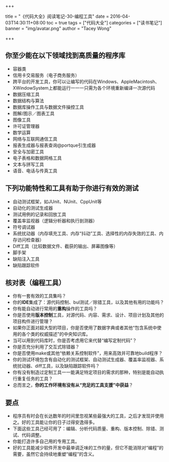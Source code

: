 +++

title = "《代码大全》阅读笔记-30-编程工具"
date = 2016-04-03T14:30:11+08:00
toc = true
tags = ["代码大全"]
categories = ["读书笔记"]
banner = "img/avatar.png"
author = "Tacey Wong"

+++

## 你至少能在以下领域找到高质量的程序库

+ 容器类
+ 信用卡交易服务（电子商务服务）
+ 跨平台的开发工具，你可以让编写的代码在Windows、AppleMacintosh、XWindowSystem上都能运行一一一只需为各个环境重新编译一次源代码
+ 数据压缩工具
+ 数据结构与算法
+ 数据库操作工具与数据文件操控工具
+ 图解/图示／图表工具
+ 图像工具
+ 许可证管理器
+ 数学运算
+ 网络与互联网通信工具
+ 报表生成器与报表查询\@portque引生成器
+ 安全与加密工具
+ 电子表格和数据网格工具
+ 文本与拼写工具
+ 语音、电话与传真工具

## 下列功能特性和工具有助于你进行有效的测试

+ 自动测试框架，如JUnit、NUnit、CppUnit等
+ 自动化的测试生成器
+ 测试用例的记录和回放工具
+ 覆盖率监视器（逻辑分析器和执行剖测器）
+ 符号调试器
+ 系统扰动器（内存填充工具、内存“抖动”工具、选择性的内存失效的工具、内存访问检查器）
+ Diff工具（比较数据文件、截获的输出、屏幕图像等）
+ 脚手架
+ 缺陷注入工具
+ 缺陷跟踪软件

## 核对表（编程工具）

+ 你有一套有效的工具集吗？
+ 你的**IDE**集成了：源代码控制、bul测试／除错工具，以及其他有用的功能吗？
+ 你有能自动进行常用的**重构**操作的工具吗？
+ 你是否使用**版本控制**工具，对源代码、内容、需求、设计、项目计划及其他的项目构件进行管理？
+ 如果你正面对超大型的项目，你是否使用了数据字典或者其他“包含系统中使用的各个类的权威描述"的中央知识库。
+ 当可以用到代码库时，你是否考虑用它来代替“编写定制代码”？
+ 你是否充分利用了交互式除错器？
+ 你是否使用make或其他“依赖关系控制软件”，用来高效并可靠地build程序？
+ 你的测试环境包含有自动化的测试框架、自动测试生成器、覆盖率监视器、系统扰动器、diff工具，以及缺陷跟踪软件吗？
+ 你有没有制造过定制工具一一能满足特定项目的需求的那种，特别是能自动执行重复任务的工具？
+ 总而言之，**你的工作环境有没有从“充足的工具支援”中获益**？

## 要点

+ 程序员有时会在长达数年的时间里忽视某些最强大的工具，之后才发现并使用之。好的工具能让你的日子过得安逸得多。
+ 下面这些工具己经可用了：编辑、分析代码质量、重构、版本控制、除错、测试、代码调整。
+ 你能打造许多自己用的专用工具。
+ 好的工具能减少软件开发中最单调乏味的工作的量，但它不能消除对“编程”的需要，虽然它会持续地重塑“编程”的含义。